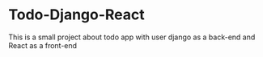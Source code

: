 # Todo-Django-React
This is a small project about todo app with user django as a back-end and React as a front-end
